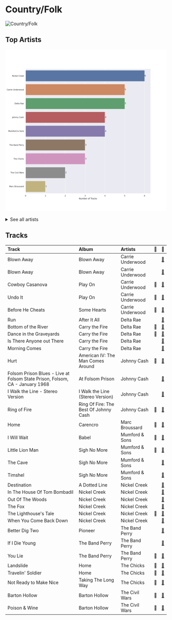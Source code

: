 # Country/Folk


<img src="https://mosaic.scdn.co/640/ab67616d0000b27324e1589fb3eab8ae8831f388ab67616d0000b2735726e327fd968a6fb5974350ab67616d0000b273724bd326692d222c5906b0b0ab67616d0000b27379c820d2d853c756c3738d39" alt="Country/Folk" width="100" />

## Top Artists

![Bar chart of top 9 artists in Country/Folk](../images/playlists/country_folk/artists.png)


<details>
<summary>See all artists</summary>

|   Number of Tracks | Artist           | 🔗                                                           |
|-------------------:|:-----------------|:------------------------------------------------------------|
|                  6 | Nickel Creek     | [🔗](https://open.spotify.com/artist/3bcLBxvaI7GsBzGp3WHnwQ) |
|                  5 | Carrie Underwood | [🔗](https://open.spotify.com/artist/4xFUf1FHVy696Q1JQZMTRj) |
|                  5 | Delta Rae        | [🔗](https://open.spotify.com/artist/0iidQFemlPhkoHqFroz2my) |
|                  4 | Johnny Cash      | [🔗](https://open.spotify.com/artist/6kACVPfCOnqzgfEF5ryl0x) |
|                  4 | Mumford & Sons   | [🔗](https://open.spotify.com/artist/3gd8FJtBJtkRxdfbTu19U2) |
|                  3 | The Band Perry   | [🔗](https://open.spotify.com/artist/75FnCoo4FBxH5K1Rrx0k5A) |
|                  3 | The Chicks       | [🔗](https://open.spotify.com/artist/25IG9fa7cbdmCIy3OnuH57) |
|                  2 | The Civil Wars   | [🔗](https://open.spotify.com/artist/6J7rw7NELJUCThPbAfyLIE) |
|                  1 | Marc Broussard   | [🔗](https://open.spotify.com/artist/4cEwEednPwWCdYT7ZhROZe) |

</details>


## Tracks

| Track                                                                        | Album                                 | Artists          | 💚   | 🔗                                                          |
|:-----------------------------------------------------------------------------|:--------------------------------------|:-----------------|:----|:-----------------------------------------------------------|
| Blown Away                                                                   | Blown Away                            | Carrie Underwood |     | [🔗](https://open.spotify.com/track/0vFMQi8ZnOM2y8cuReZTZ2) |
| Blown Away                                                                   | Blown Away                            | Carrie Underwood |     | [🔗](https://open.spotify.com/track/0vFMQi8ZnOM2y8cuReZTZ2) |
| Cowboy Casanova                                                              | Play On                               | Carrie Underwood | 💚   | [🔗](https://open.spotify.com/track/6OqdF0vHI9xkqswI7EK0cD) |
| Undo It                                                                      | Play On                               | Carrie Underwood | 💚   | [🔗](https://open.spotify.com/track/1Fo2N5iXRi37maMboaig7O) |
| Before He Cheats                                                             | Some Hearts                           | Carrie Underwood | 💚   | [🔗](https://open.spotify.com/track/0ZUo4YjG4saFnEJhdWp9Bt) |
| Run                                                                          | After It All                          | Delta Rae        |     | [🔗](https://open.spotify.com/track/1G2y3ckwnDX4IOiemPOXEW) |
| Bottom of the River                                                          | Carry the Fire                        | Delta Rae        | 💚   | [🔗](https://open.spotify.com/track/2LzyUfJdRp3uqTrITBJXEY) |
| Dance in the Graveyards                                                      | Carry the Fire                        | Delta Rae        | 💚   | [🔗](https://open.spotify.com/track/1gOEbMyphMVhTyZ4HxXQro) |
| Is There Anyone out There                                                    | Carry the Fire                        | Delta Rae        |     | [🔗](https://open.spotify.com/track/72qPAcGzgLm1lL9cpz9Jwp) |
| Morning Comes                                                                | Carry the Fire                        | Delta Rae        |     | [🔗](https://open.spotify.com/track/63byZ03y35JFoU735ZPfXO) |
| Hurt                                                                         | American IV: The Man Comes Around     | Johnny Cash      | 💚   | [🔗](https://open.spotify.com/track/28cnXtME493VX9NOw9cIUh) |
| Folsom Prison Blues - Live at Folsom State Prison, Folsom, CA - January 1968 | At Folsom Prison                      | Johnny Cash      |     | [🔗](https://open.spotify.com/track/2fDHuS1PTkHBbCWWZF1ph9) |
| I Walk the Line - Stereo Version                                             | I Walk the Line (Stereo Version)      | Johnny Cash      |     | [🔗](https://open.spotify.com/track/3X9tJw6z5LowFx339fhTvu) |
| Ring of Fire                                                                 | Ring Of Fire: The Best Of Johnny Cash | Johnny Cash      | 💚   | [🔗](https://open.spotify.com/track/6YffUZJ2R06kyxyK6onezL) |
| Home                                                                         | Carencro                              | Marc Broussard   | 💚   | [🔗](https://open.spotify.com/track/1XhzO8cuPaqsqUKw92Wbwc) |
| I Will Wait                                                                  | Babel                                 | Mumford & Sons   | 💚   | [🔗](https://open.spotify.com/track/2d1LwVhR3tI5krqQ0yT0xW) |
| Little Lion Man                                                              | Sigh No More                          | Mumford & Sons   | 💚   | [🔗](https://open.spotify.com/track/6JnufVNLIO5F5Lk4sEVLeI) |
| The Cave                                                                     | Sigh No More                          | Mumford & Sons   |     | [🔗](https://open.spotify.com/track/7IxVWmdabNVhfLBV3JD0nJ) |
| Timshel                                                                      | Sigh No More                          | Mumford & Sons   |     | [🔗](https://open.spotify.com/track/4c3zZWPPYkvjSV07Cv95oJ) |
| Destination                                                                  | A Dotted Line                         | Nickel Creek     |     | [🔗](https://open.spotify.com/track/6kuqHs2ijp5D8tj0XokQQo) |
| In The House Of Tom Bombadil                                                 | Nickel Creek                          | Nickel Creek     |     | [🔗](https://open.spotify.com/track/5p5S50sTbxikUj5PE11bGS) |
| Out Of The Woods                                                             | Nickel Creek                          | Nickel Creek     |     | [🔗](https://open.spotify.com/track/0l4s9ze0CrQfOiE8jaMs1H) |
| The Fox                                                                      | Nickel Creek                          | Nickel Creek     |     | [🔗](https://open.spotify.com/track/0dGfpnQtf1yw0ktC7yFl8b) |
| The Lighthouse's Tale                                                        | Nickel Creek                          | Nickel Creek     | 💚   | [🔗](https://open.spotify.com/track/05HjafWVI238CLw5RDNkas) |
| When You Come Back Down                                                      | Nickel Creek                          | Nickel Creek     |     | [🔗](https://open.spotify.com/track/1xVBmHH65VMaJP61SmOSUk) |
| Better Dig Two                                                               | Pioneer                               | The Band Perry   |     | [🔗](https://open.spotify.com/track/3z0a8G407NbxfjTRffvQiP) |
| If I Die Young                                                               | The Band Perry                        | The Band Perry   |     | [🔗](https://open.spotify.com/track/4u26EevCNXMhlvE1xFBJwX) |
| You Lie                                                                      | The Band Perry                        | The Band Perry   | 💚   | [🔗](https://open.spotify.com/track/462tT5pBVstoLcOSJsBBKw) |
| Landslide                                                                    | Home                                  | The Chicks       | 💚   | [🔗](https://open.spotify.com/track/5hviCr3lgg6LY6noG6DPKs) |
| Travelin' Soldier                                                            | Home                                  | The Chicks       | 💚   | [🔗](https://open.spotify.com/track/0AkZjWYCMJ8wWiNex7LmkY) |
| Not Ready to Make Nice                                                       | Taking The Long Way                   | The Chicks       | 💚   | [🔗](https://open.spotify.com/track/6LCEyZZHFF4ebF1Mike1s5) |
| Barton Hollow                                                                | Barton Hollow                         | The Civil Wars   | 💚   | [🔗](https://open.spotify.com/track/2ZheGCM31EbCwUfGs0WJB1) |
| Poison & Wine                                                                | Barton Hollow                         | The Civil Wars   | 💚   | [🔗](https://open.spotify.com/track/3wsZYuHJrk3lssa7V7jvye) |
